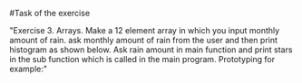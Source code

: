 #Task of the exercise

"Exercise 3. Arrays. Make a 12 element array in which you input monthly amount of rain. ask monthly amount of rain from the user and then print histogram as shown below. Ask rain amount in main function and print stars in the sub function which is called in the main program. Prototyping for example:"